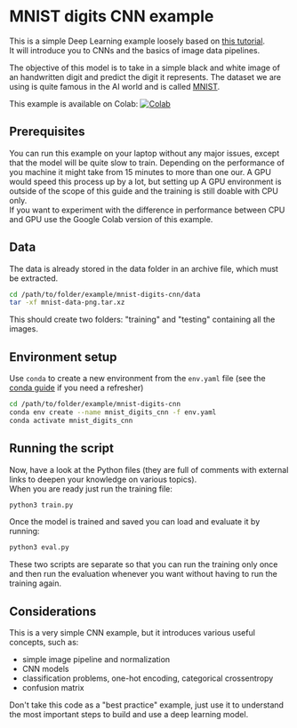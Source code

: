 # MNIST digits CNN example

This is a simple Deep Learning example loosely based on [this tutorial](https://machinelearningmastery.com/how-to-develop-a-convolutional-neural-network-from-scratch-for-mnist-handwritten-digit-classification/).  
It will introduce you to CNNs and the basics of image data pipelines.

The objective of this model is to take in a simple black and white image of an handwritten digit and predict the digit it represents. The dataset we are using is quite famous in the AI world and is called [MNIST](http://yann.lecun.com/exdb/mnist/).

This example is available on Colab: [![Colab](https://colab.research.google.com/assets/colab-badge.svg)](https://colab.research.google.com/github/imanlab/iml_dl_tutorial/blob/master/examples/mnist-digits-cnn/mnist-digits-cnn-colab.ipynb)

## Prerequisites

You can run this example on your laptop without any major issues, except that the model will be quite slow to train. Depending on the performance of you machine it might take from 15 minutes to more than one our. A GPU would speed this process up by a lot, but setting up A GPU environment is outside of the scope of this guide and the training is still doable with CPU only.  
If you want to experiment with the difference in performance between CPU and GPU use the Google Colab version of this example.

## Data

The data is already stored in the data folder in an archive file, which must be extracted.

```bash
cd /path/to/folder/example/mnist-digits-cnn/data
tar -xf mnist-data-png.tar.xz
```

This should create two folders: "training" and "testing" containing all the images.

## Environment setup

Use `conda` to create a new environment from the `env.yaml` file (see the [conda guide](../../resources/conda/guide.md) if you need a refresher)

```bash
cd /path/to/folder/example/mnist-digits-cnn
conda env create --name mnist_digits_cnn -f env.yaml
conda activate mnist_digits_cnn
```

## Running the script

Now, have a look at the Python files (they are full of comments with external links to deepen your knowledge on various topics).  
When you are ready just run the training file:

```bash
python3 train.py
```

Once the model is trained and saved you can load and evaluate it by running:

```bash
python3 eval.py
```

These two scripts are separate so that you can run the training only once and then run the evaluation whenever you want without having to run the training again.

## Considerations

This is a very simple CNN example, but it introduces various useful concepts, such as:

- simple image pipeline and normalization
- CNN models
- classification problems, one-hot encoding, categorical crossentropy
- confusion matrix

Don't take this code as a "best practice" example, just use it to understand the most important steps to build and use a deep learning model.
